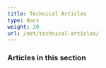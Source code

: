 ```yaml
---
title: Technical Articles
type: docs
weight: 20
url: /net/technical-articles/
---
```


### **Articles in this section**

